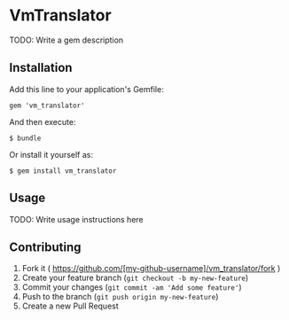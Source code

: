 # VmTranslator

TODO: Write a gem description

## Installation

Add this line to your application's Gemfile:

    gem 'vm_translator'

And then execute:

    $ bundle

Or install it yourself as:

    $ gem install vm_translator

## Usage

TODO: Write usage instructions here

## Contributing

1. Fork it ( https://github.com/[my-github-username]/vm_translator/fork )
2. Create your feature branch (`git checkout -b my-new-feature`)
3. Commit your changes (`git commit -am 'Add some feature'`)
4. Push to the branch (`git push origin my-new-feature`)
5. Create a new Pull Request
